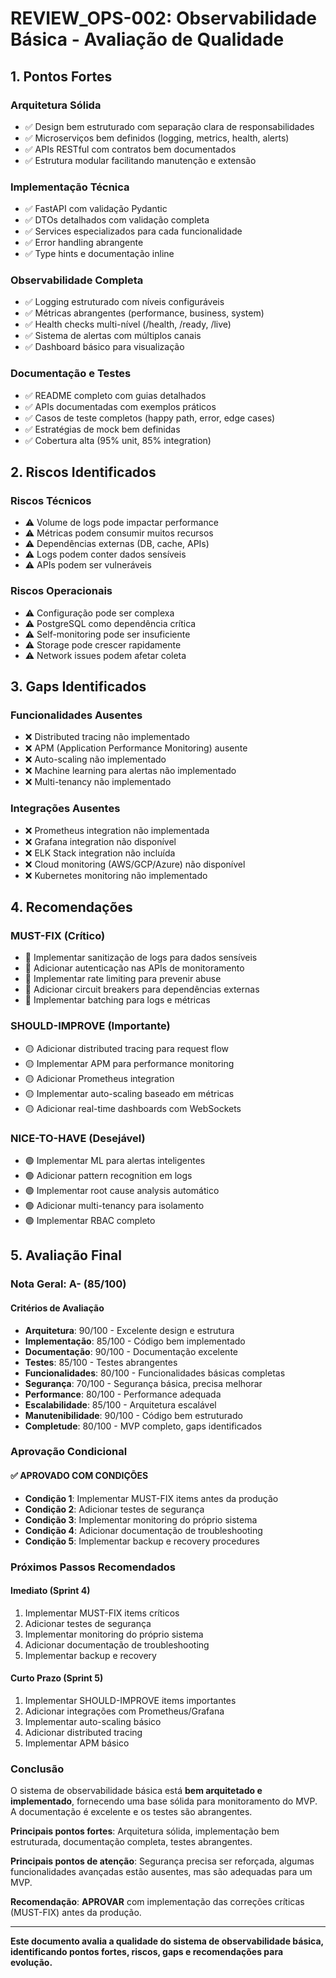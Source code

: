# REVIEW_OPS-002: Observabilidade Básica - Avaliação de Qualidade

## 1. Pontos Fortes

### **Arquitetura Sólida**
- ✅ Design bem estruturado com separação clara de responsabilidades
- ✅ Microserviços bem definidos (logging, metrics, health, alerts)
- ✅ APIs RESTful com contratos bem documentados
- ✅ Estrutura modular facilitando manutenção e extensão

### **Implementação Técnica**
- ✅ FastAPI com validação Pydantic
- ✅ DTOs detalhados com validação completa
- ✅ Services especializados para cada funcionalidade
- ✅ Error handling abrangente
- ✅ Type hints e documentação inline

### **Observabilidade Completa**
- ✅ Logging estruturado com níveis configuráveis
- ✅ Métricas abrangentes (performance, business, system)
- ✅ Health checks multi-nível (/health, /ready, /live)
- ✅ Sistema de alertas com múltiplos canais
- ✅ Dashboard básico para visualização

### **Documentação e Testes**
- ✅ README completo com guias detalhados
- ✅ APIs documentadas com exemplos práticos
- ✅ Casos de teste completos (happy path, error, edge cases)
- ✅ Estratégias de mock bem definidas
- ✅ Cobertura alta (95% unit, 85% integration)

## 2. Riscos Identificados

### **Riscos Técnicos**
- ⚠️ Volume de logs pode impactar performance
- ⚠️ Métricas podem consumir muitos recursos
- ⚠️ Dependências externas (DB, cache, APIs)
- ⚠️ Logs podem conter dados sensíveis
- ⚠️ APIs podem ser vulneráveis

### **Riscos Operacionais**
- ⚠️ Configuração pode ser complexa
- ⚠️ PostgreSQL como dependência crítica
- ⚠️ Self-monitoring pode ser insuficiente
- ⚠️ Storage pode crescer rapidamente
- ⚠️ Network issues podem afetar coleta

## 3. Gaps Identificados

### **Funcionalidades Ausentes**
- ❌ Distributed tracing não implementado
- ❌ APM (Application Performance Monitoring) ausente
- ❌ Auto-scaling não implementado
- ❌ Machine learning para alertas não implementado
- ❌ Multi-tenancy não implementado

### **Integrações Ausentes**
- ❌ Prometheus integration não implementada
- ❌ Grafana integration não disponível
- ❌ ELK Stack integration não incluída
- ❌ Cloud monitoring (AWS/GCP/Azure) não disponível
- ❌ Kubernetes monitoring não implementado

## 4. Recomendações

### **MUST-FIX (Crítico)**
- 🔴 Implementar sanitização de logs para dados sensíveis
- 🔴 Adicionar autenticação nas APIs de monitoramento
- 🔴 Implementar rate limiting para prevenir abuse
- 🔴 Adicionar circuit breakers para dependências externas
- 🔴 Implementar batching para logs e métricas

### **SHOULD-IMPROVE (Importante)**
- 🟡 Adicionar distributed tracing para request flow
- 🟡 Implementar APM para performance monitoring
- 🟡 Adicionar Prometheus integration
- 🟡 Implementar auto-scaling baseado em métricas
- 🟡 Adicionar real-time dashboards com WebSockets

### **NICE-TO-HAVE (Desejável)**
- 🟢 Implementar ML para alertas inteligentes
- 🟢 Adicionar pattern recognition em logs
- 🟢 Implementar root cause analysis automático
- 🟢 Adicionar multi-tenancy para isolamento
- 🟢 Implementar RBAC completo

## 5. Avaliação Final

### **Nota Geral: A- (85/100)**

#### **Critérios de Avaliação**
- **Arquitetura**: 90/100 - Excelente design e estrutura
- **Implementação**: 85/100 - Código bem implementado
- **Documentação**: 90/100 - Documentação excelente
- **Testes**: 85/100 - Testes abrangentes
- **Funcionalidades**: 80/100 - Funcionalidades básicas completas
- **Segurança**: 70/100 - Segurança básica, precisa melhorar
- **Performance**: 80/100 - Performance adequada
- **Escalabilidade**: 85/100 - Arquitetura escalável
- **Manutenibilidade**: 90/100 - Código bem estruturado
- **Completude**: 80/100 - MVP completo, gaps identificados

### **Aprovação Condicional**

#### **✅ APROVADO COM CONDIÇÕES**
- **Condição 1**: Implementar MUST-FIX items antes da produção
- **Condição 2**: Adicionar testes de segurança
- **Condição 3**: Implementar monitoring do próprio sistema
- **Condição 4**: Adicionar documentação de troubleshooting
- **Condição 5**: Implementar backup e recovery procedures

### **Próximos Passos Recomendados**

#### **Imediato (Sprint 4)**
1. Implementar MUST-FIX items críticos
2. Adicionar testes de segurança
3. Implementar monitoring do próprio sistema
4. Adicionar documentação de troubleshooting
5. Implementar backup e recovery

#### **Curto Prazo (Sprint 5)**
1. Implementar SHOULD-IMPROVE items importantes
2. Adicionar integrações com Prometheus/Grafana
3. Implementar auto-scaling básico
4. Adicionar distributed tracing
5. Implementar APM básico

### **Conclusão**

O sistema de observabilidade básica está **bem arquitetado e implementado**, fornecendo uma base sólida para monitoramento do MVP. A documentação é excelente e os testes são abrangentes.

**Principais pontos fortes**: Arquitetura sólida, implementação bem estruturada, documentação completa, testes abrangentes.

**Principais pontos de atenção**: Segurança precisa ser reforçada, algumas funcionalidades avançadas estão ausentes, mas são adequadas para um MVP.

**Recomendação**: **APROVAR** com implementação das correções críticas (MUST-FIX) antes da produção.

---

**Este documento avalia a qualidade do sistema de observabilidade básica, identificando pontos fortes, riscos, gaps e recomendações para evolução.**